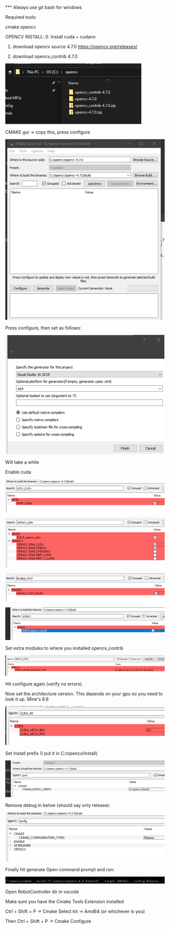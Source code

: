 *** Always use git bash for windows


Required tools:

cmake
opencv

OPENCV INSTALL:
0. Install cuda + cudann

1. download opencv source 4.7.0
https://opencv.org/releases/

2. download opencv_contrib 4.7.0

![Alt text](doc_images/image.png)

CMAKE gui -> copy this, press configure

![Alt text](doc_images/image2.png)

Press configure, then set as follows:

![Alt text](doc_images/image-0.png)

Will take a while

Enable cuda
	
![Alt text](doc_images/image-1.png)

![Alt text](doc_images/image-2.png)

![Alt text](doc_images/image-3.png)

![Alt text](doc_images/image-4.png)

Set extra modules to where you installed opencv_contrib

![Alt text](doc_images/image-5.png)

Hit configure again (verify no errors).

Now set the architecture version. This depends on your gpu so you need to look it up. Mine's 8.6

![Alt text](doc_images/image-6.png)

Set install prefix (I put it in C:/opencv/install)

![Alt text](doc_images/image-7.png)

Remove debug in below (should say only release):

![Alt text](doc_images/image-8.png)

Finally hit generate
Open command prompt and run:

![Alt text](doc_images/image-9.png)



Open RobotController dir in vscode

Make sure you have the Cmake Tools Extension installed

Ctrl + Shift + P -> Cmake Select kit -> Amd64 (or whichever is you)

Then Ctrl + Shift + P -> Cmake Configure